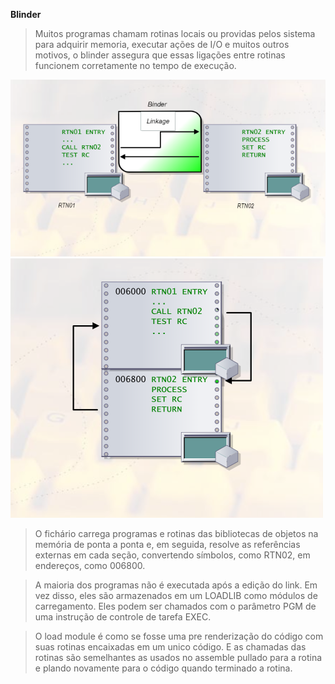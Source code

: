**Blinder**
> Muitos programas chamam rotinas locais ou providas pelos sistema para adquirir memoria, executar ações de I/O e muitos outros motivos, o blinder assegura que essas ligações entre rotinas funcionem corretamente no tempo de execução.

![Exemplo](https://github.com/ThreeDP/MTM/blob/master/img/compiler%20blinder%20utilities/img02.png)
![Exemplo](https://github.com/ThreeDP/MTM/blob/master/img/compiler%20blinder%20utilities/img01.png)
 > O fichário carrega programas e rotinas das bibliotecas de objetos na memória de ponta a ponta e, em seguida, resolve as referências externas em cada seção, convertendo símbolos, como RTN02, em endereços, como 006800.

> A maioria dos programas não é executada após a edição do link. Em vez disso, eles são armazenados em um LOADLIB como módulos de carregamento. Eles podem ser chamados com o parâmetro PGM de uma instrução de controle de tarefa EXEC.

> O load module é como se fosse uma pre renderização do código com suas rotinas encaixadas em um unico código. E as chamadas das rotinas são semelhantes as usados no assemble pullado para a rotina e plando novamente para o código quando terminado a rotina.
